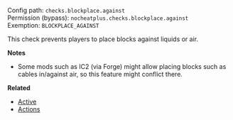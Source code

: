Config path: `checks.blockplace.against`  
Permission (bypass): `nocheatplus.checks.blockplace.against`  
Exemption: `BLOCKPLACE_AGAINST`  


This check prevents players to place blocks against liquids or air.

**Notes**
* Some mods such as IC2 (via Forge) might allow placing blocks such as cables in/against air, so this feature might conflict there.

**Related**
* [Active](General#Active)
* [Actions](General#Actions)